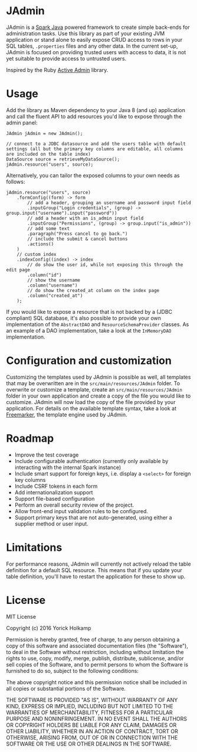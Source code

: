 # JAdmin

JAdmin is a [Spark Java](http://sparkjava.com/) powered framework to create simple back-ends for administration tasks. Use this library as part 
of your existing JVM application or stand alone to easily expose CRUD access to rows in your SQL tables, `.properties` 
files and any other data. In the current set-up, JAdmin is focused on providing trusted users with access to data, 
it is not yet suitable to provide access to untrusted users.

Inspired by the Ruby [Active Admin](https://github.com/activeadmin/activeadmin) library.

# Usage

Add the library as Maven dependency to your Java 8 (and up) application and call the fluent API to add resources you'd 
like to expose through the admin panel:

    JAdmin jAdmin = new JAdmin();
    
    // connect to a JDBC datasource and add the users table with default settings (all but the primary key columns are editable, all columns are included on the table index)
    DataSource source = retrieveMyDataSource();
    jAdmin.resource("users", source);

Alternatively, you can tailor the exposed columns to your own needs as follows:

    jAdmin.resource("users", source)
        .formConfig((form) -> form
            // add a header, grouping an username and password input field
            .inputGroup("Login credentials", (group) -> group.input("username").input("password"))
            // add a header with an is_admin input field
            .inputGroup("Permissions", (group) -> group.input("is_admin"))
            // add some text
            .paragraph("Press cancel to go back.")
            // include the submit & cancel buttons
            .actions()
        )
        // custom index
        .indexConfig((index) -> index
            // do show the user id, while not exposing this through the edit page
            .column("id")
            // show the username
            .column("username")
            // do show the created_at column on the index page
            .column("created_at")
        );

If you would like to expose a resource that is not backed by a (JDBC compliant) SQL database, it's also possible to 
provide your own implementation of the `AbstractDAO` and `ResourceSchemaProvider` classes. As an example of a DAO 
implementation, take a look at the `InMemoryDAO` implementation.

# Configuration and customization

Customizing the templates used by JAdmin is possible as well, all templates that may be overwritten are in the 
`src/main/resources/JAdmin` folder. To overwrite or customize a template, create an 
`src/main/resources/JAdmin` folder in your own application and create a copy of the file you would like to customize. 
JAdmin will now load the copy of the file provided by your application. For details on the available template syntax,
take a look at [Freemarker](http://freemarker.org/docs/index.html), the template engine used by JAdmin.


# Roadmap

* Improve the test coverage
* Include configurable authentication (currently only available by interacting with the internal Spark instance)
* Include smart support for foreign keys, i.e. display a `<select>` for foreign key columns
* Include CSRF tokens in each form
* Add internationalization support
* Support file-based configuration
* Perform an overall security review of the project.
* Allow front-end input validation rules to be configured.
* Support primary keys that are not auto-generated, using either a supplier method or user input.

# Limitations

For performance reasons, JAdmin will currently not actively reload the table definition for a default SQL resource. 
This means that if you update your table definition, you'll have to restart the application for these to show up.

# License

MIT License

Copyright (c) 2016 Yorick Holkamp

Permission is hereby granted, free of charge, to any person obtaining a copy
of this software and associated documentation files (the "Software"), to deal
in the Software without restriction, including without limitation the rights
to use, copy, modify, merge, publish, distribute, sublicense, and/or sell
copies of the Software, and to permit persons to whom the Software is
furnished to do so, subject to the following conditions:

The above copyright notice and this permission notice shall be included in all
copies or substantial portions of the Software.

THE SOFTWARE IS PROVIDED "AS IS", WITHOUT WARRANTY OF ANY KIND, EXPRESS OR
IMPLIED, INCLUDING BUT NOT LIMITED TO THE WARRANTIES OF MERCHANTABILITY,
FITNESS FOR A PARTICULAR PURPOSE AND NONINFRINGEMENT. IN NO EVENT SHALL THE
AUTHORS OR COPYRIGHT HOLDERS BE LIABLE FOR ANY CLAIM, DAMAGES OR OTHER
LIABILITY, WHETHER IN AN ACTION OF CONTRACT, TORT OR OTHERWISE, ARISING FROM,
OUT OF OR IN CONNECTION WITH THE SOFTWARE OR THE USE OR OTHER DEALINGS IN THE
SOFTWARE.